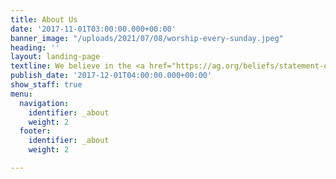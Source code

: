 ```yaml
---
title: About Us
date: '2017-11-01T03:00:00.000+00:00'
banner_image: "/uploads/2021/07/08/worship-every-sunday.jpeg"
heading: ''
layout: landing-page
textline: We believe in the <a href="https://ag.org/beliefs/statement-of-fundamental-truths"><strong>Assembly of God's Statement of Fundamental Truths</strong></a>.
publish_date: '2017-12-01T04:00:00.000+00:00'
show_staff: true
menu:
  navigation:
    identifier: _about
    weight: 2
  footer:
    identifier: _about
    weight: 2

---
```

